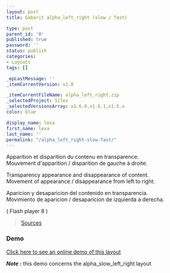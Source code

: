 ```yaml
---
layout: post
title: Gabarit alpha_left_right (slow / fast)

type: post
parent_id: '0'
published: true
password: ''
status: publish
categories:
- Layouts
tags: []

_epLastMessage: ''
_itemCurrentVersion: v1.0

_itemCurrentFileName: alpha_left_right.zip
_selectedProject: Silex
_selectedVersionsArray: v1.6.0,v1.6.1,v1.5.x
color: blue

display_name: lexa
first_name: lexa
last_name: ''
permalink: "/alpha_left_right-slow-fast/"
---
```


Apparition et disparition du contenu en transparence.  
Mouvement d'apparition / disparition de gauche à droite.

Transparency appearance and disappearance of content.  
Movement of appearance / disappearance from left to right.

Aparicion y desaparicion del contenido en transparencia.  
Movimiento de aparicion / desaparicion de izquierda a derecha.

( Flash player 8 )

> [Sources](http://www.pascaldesign.fr/down/layouts/alpha_left_right.zip)

### Demo

[Click here to see an online demo of this layout](https://www.silexlabs.org/silex_server/?/layout.demo10#/start/page.2)

**_Note :_** this demo concerns the alpha_slow_left_right layout